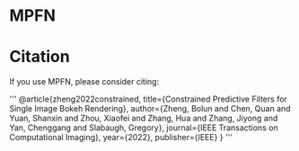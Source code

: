 # MPFN

# Citation
  If you use MPFN, please consider citing:
  
  '''
    @article{zheng2022constrained,
    title={Constrained Predictive Filters for Single Image Bokeh Rendering},
    author={Zheng, Bolun and Chen, Quan and Yuan, Shanxin and Zhou, Xiaofei and Zhang, Hua and Zhang, Jiyong and Yan, Chenggang and Slabaugh, Gregory},
    journal={IEEE Transactions on Computational Imaging},
    year={2022},
    publisher={IEEE}
    }
  '''
  
